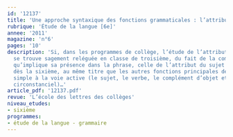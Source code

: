 ```yaml
---
id: '12137'
title: 'Une approche syntaxique des fonctions grammaticales : l’attribut du sujet'
rubrique: 'Étude de la langue [6e]'
annee: '2011'
magazine: 'n°6'
pages: '10'
description: 'Si, dans les programmes de collège, l’étude de l’attribut de l’objet
  se trouve sagement reléguée en classe de troisième, du fait de la complexité syntaxique
  qu’implique sa présence dans la phrase, celle de l’attribut du sujet est prévue
  dès la sixième, au même titre que les autres fonctions principales de la phrase
  simple à la voie active (le sujet, le verbe, le complément d’objet et le complément
  circonstanciel)…'
article_pdf: '12137.pdf'
revue: 'L’école des lettres des collèges'
niveau_etudes:
- sixième
programmes:
- étude de la langue - grammaire
---
```

